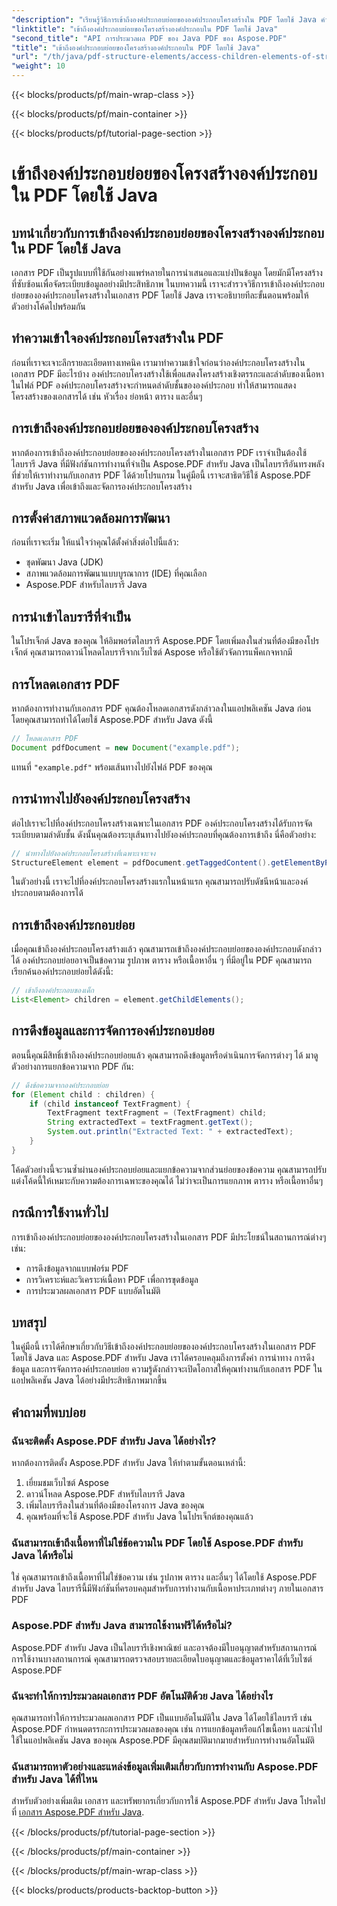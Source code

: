 ```yaml
---
"description": "เรียนรู้วิธีการเข้าถึงองค์ประกอบย่อยขององค์ประกอบโครงสร้างใน PDF โดยใช้ Java คำแนะนำทีละขั้นตอนพร้อมโค้ดต้นฉบับนี้ครอบคลุมการจัดการ PDF ด้วย Aspose.PDF สำหรับ Java"
"linktitle": "เข้าถึงองค์ประกอบย่อยของโครงสร้างองค์ประกอบใน PDF โดยใช้ Java"
"second_title": "API การประมวลผล PDF ของ Java PDF ของ Aspose.PDF"
"title": "เข้าถึงองค์ประกอบย่อยของโครงสร้างองค์ประกอบใน PDF โดยใช้ Java"
"url": "/th/java/pdf-structure-elements/access-children-elements-of-structure-element-in-pdf-using-java/"
"weight": 10
---
```


{{< blocks/products/pf/main-wrap-class >}}

{{< blocks/products/pf/main-container >}}

{{< blocks/products/pf/tutorial-page-section >}}

# เข้าถึงองค์ประกอบย่อยของโครงสร้างองค์ประกอบใน PDF โดยใช้ Java


## บทนำเกี่ยวกับการเข้าถึงองค์ประกอบย่อยของโครงสร้างองค์ประกอบใน PDF โดยใช้ Java

เอกสาร PDF เป็นรูปแบบที่ใช้กันอย่างแพร่หลายในการนำเสนอและแบ่งปันข้อมูล โดยมักมีโครงสร้างที่ซับซ้อนเพื่อจัดระเบียบข้อมูลอย่างมีประสิทธิภาพ ในบทความนี้ เราจะสำรวจวิธีการเข้าถึงองค์ประกอบย่อยขององค์ประกอบโครงสร้างในเอกสาร PDF โดยใช้ Java เราจะอธิบายทีละขั้นตอนพร้อมให้ตัวอย่างโค้ดไปพร้อมกัน

## ทำความเข้าใจองค์ประกอบโครงสร้างใน PDF

ก่อนที่เราจะเจาะลึกรายละเอียดทางเทคนิค เรามาทำความเข้าใจก่อนว่าองค์ประกอบโครงสร้างในเอกสาร PDF มีอะไรบ้าง องค์ประกอบโครงสร้างใช้เพื่อแสดงโครงสร้างเชิงตรรกะและลำดับของเนื้อหาในไฟล์ PDF องค์ประกอบโครงสร้างจะกำหนดลำดับชั้นขององค์ประกอบ ทำให้สามารถแสดงโครงสร้างของเอกสารได้ เช่น หัวเรื่อง ย่อหน้า ตาราง และอื่นๆ

## การเข้าถึงองค์ประกอบย่อยขององค์ประกอบโครงสร้าง

หากต้องการเข้าถึงองค์ประกอบย่อยขององค์ประกอบโครงสร้างในเอกสาร PDF เราจำเป็นต้องใช้ไลบรารี Java ที่มีฟังก์ชันการทำงานที่จำเป็น Aspose.PDF สำหรับ Java เป็นไลบรารีอันทรงพลังที่ช่วยให้เราทำงานกับเอกสาร PDF ได้ด้วยโปรแกรม ในคู่มือนี้ เราจะสาธิตวิธีใช้ Aspose.PDF สำหรับ Java เพื่อเข้าถึงและจัดการองค์ประกอบโครงสร้าง

## การตั้งค่าสภาพแวดล้อมการพัฒนา

ก่อนที่เราจะเริ่ม ให้แน่ใจว่าคุณได้ตั้งค่าสิ่งต่อไปนี้แล้ว:

- ชุดพัฒนา Java (JDK)
- สภาพแวดล้อมการพัฒนาแบบบูรณาการ (IDE) ที่คุณเลือก
- Aspose.PDF สำหรับไลบรารี Java

## การนำเข้าไลบรารีที่จำเป็น

ในโปรเจ็กต์ Java ของคุณ ให้อิมพอร์ตไลบรารี Aspose.PDF โดยเพิ่มลงในส่วนที่ต้องมีของโปรเจ็กต์ คุณสามารถดาวน์โหลดไลบรารีจากเว็บไซต์ Aspose หรือใช้ตัวจัดการแพ็คเกจหากมี

## การโหลดเอกสาร PDF

หากต้องการทำงานกับเอกสาร PDF คุณต้องโหลดเอกสารดังกล่าวลงในแอปพลิเคชัน Java ก่อน โดยคุณสามารถทำได้โดยใช้ Aspose.PDF สำหรับ Java ดังนี้

```java
// โหลดเอกสาร PDF
Document pdfDocument = new Document("example.pdf");
```

แทนที่ `"example.pdf"` พร้อมเส้นทางไปยังไฟล์ PDF ของคุณ

## การนำทางไปยังองค์ประกอบโครงสร้าง

ต่อไปเราจะไปที่องค์ประกอบโครงสร้างเฉพาะในเอกสาร PDF องค์ประกอบโครงสร้างได้รับการจัดระเบียบตามลำดับชั้น ดังนั้นคุณต้องระบุเส้นทางไปยังองค์ประกอบที่คุณต้องการเข้าถึง นี่คือตัวอย่าง:

```java
// นำทางไปยังองค์ประกอบโครงสร้างที่เฉพาะเจาะจง
StructureElement element = pdfDocument.getTaggedContent().getElementByPage(1).getChildElements().get(0);
```

ในตัวอย่างนี้ เราจะไปที่องค์ประกอบโครงสร้างแรกในหน้าแรก คุณสามารถปรับดัชนีหน้าและองค์ประกอบตามต้องการได้

## การเข้าถึงองค์ประกอบย่อย

เมื่อคุณเข้าถึงองค์ประกอบโครงสร้างแล้ว คุณสามารถเข้าถึงองค์ประกอบย่อยขององค์ประกอบดังกล่าวได้ องค์ประกอบย่อยอาจเป็นข้อความ รูปภาพ ตาราง หรือเนื้อหาอื่น ๆ ที่มีอยู่ใน PDF คุณสามารถเรียกค้นองค์ประกอบย่อยได้ดังนี้:

```java
// เข้าถึงองค์ประกอบของเด็ก
List<Element> children = element.getChildElements();
```

## การดึงข้อมูลและการจัดการองค์ประกอบย่อย

ตอนนี้คุณมีสิทธิ์เข้าถึงองค์ประกอบย่อยแล้ว คุณสามารถดึงข้อมูลหรือดำเนินการจัดการต่างๆ ได้ มาดูตัวอย่างการแยกข้อความจาก PDF กัน:

```java
// ดึงข้อความจากองค์ประกอบย่อย
for (Element child : children) {
    if (child instanceof TextFragment) {
        TextFragment textFragment = (TextFragment) child;
        String extractedText = textFragment.getText();
        System.out.println("Extracted Text: " + extractedText);
    }
}
```

โค้ดตัวอย่างนี้จะวนซ้ำผ่านองค์ประกอบย่อยและแยกข้อความจากส่วนย่อยของข้อความ คุณสามารถปรับแต่งโค้ดนี้ให้เหมาะกับความต้องการเฉพาะของคุณได้ ไม่ว่าจะเป็นการแยกภาพ ตาราง หรือเนื้อหาอื่นๆ

## กรณีการใช้งานทั่วไป

การเข้าถึงองค์ประกอบย่อยขององค์ประกอบโครงสร้างในเอกสาร PDF มีประโยชน์ในสถานการณ์ต่างๆ เช่น:

- การดึงข้อมูลจากแบบฟอร์ม PDF
- การวิเคราะห์และวิเคราะห์เนื้อหา PDF เพื่อการขุดข้อมูล
- การประมวลผลเอกสาร PDF แบบอัตโนมัติ

## บทสรุป

ในคู่มือนี้ เราได้ศึกษาเกี่ยวกับวิธีเข้าถึงองค์ประกอบย่อยขององค์ประกอบโครงสร้างในเอกสาร PDF โดยใช้ Java และ Aspose.PDF สำหรับ Java เราได้ครอบคลุมถึงการตั้งค่า การนำทาง การดึงข้อมูล และการจัดการองค์ประกอบย่อย ความรู้ดังกล่าวจะเปิดโอกาสให้คุณทำงานกับเอกสาร PDF ในแอปพลิเคชัน Java ได้อย่างมีประสิทธิภาพมากขึ้น

## คำถามที่พบบ่อย

### ฉันจะติดตั้ง Aspose.PDF สำหรับ Java ได้อย่างไร?

หากต้องการติดตั้ง Aspose.PDF สำหรับ Java ให้ทำตามขั้นตอนเหล่านี้:
1. เยี่ยมชมเว็บไซต์ Aspose
2. ดาวน์โหลด Aspose.PDF สำหรับไลบรารี Java
3. เพิ่มไลบรารีลงในส่วนที่ต้องมีของโครงการ Java ของคุณ
4. คุณพร้อมที่จะใช้ Aspose.PDF สำหรับ Java ในโปรเจ็กต์ของคุณแล้ว

### ฉันสามารถเข้าถึงเนื้อหาที่ไม่ใช่ข้อความใน PDF โดยใช้ Aspose.PDF สำหรับ Java ได้หรือไม่

ใช่ คุณสามารถเข้าถึงเนื้อหาที่ไม่ใช่ข้อความ เช่น รูปภาพ ตาราง และอื่นๆ ได้โดยใช้ Aspose.PDF สำหรับ Java ไลบรารีนี้มีฟังก์ชันที่ครอบคลุมสำหรับการทำงานกับเนื้อหาประเภทต่างๆ ภายในเอกสาร PDF

### Aspose.PDF สำหรับ Java สามารถใช้งานฟรีได้หรือไม่?

Aspose.PDF สำหรับ Java เป็นไลบรารีเชิงพาณิชย์ และอาจต้องมีใบอนุญาตสำหรับสถานการณ์การใช้งานบางสถานการณ์ คุณสามารถตรวจสอบรายละเอียดใบอนุญาตและข้อมูลราคาได้ที่เว็บไซต์ Aspose.PDF

### ฉันจะทำให้การประมวลผลเอกสาร PDF อัตโนมัติด้วย Java ได้อย่างไร

คุณสามารถทำให้การประมวลผลเอกสาร PDF เป็นแบบอัตโนมัติใน Java ได้โดยใช้ไลบรารี เช่น Aspose.PDF กำหนดตรรกะการประมวลผลของคุณ เช่น การแยกข้อมูลหรือแก้ไขเนื้อหา และนำไปใช้ในแอปพลิเคชัน Java ของคุณ Aspose.PDF มีคุณสมบัติมากมายสำหรับการทำงานอัตโนมัติ

### ฉันสามารถหาตัวอย่างและแหล่งข้อมูลเพิ่มเติมเกี่ยวกับการทำงานกับ Aspose.PDF สำหรับ Java ได้ที่ไหน

สำหรับตัวอย่างเพิ่มเติม เอกสาร และทรัพยากรเกี่ยวกับการใช้ Aspose.PDF สำหรับ Java โปรดไปที่ [เอกสาร Aspose.PDF สำหรับ Java](https://reference-aspose.com/pdf/java/).

{{< /blocks/products/pf/tutorial-page-section >}}

{{< /blocks/products/pf/main-container >}}

{{< /blocks/products/pf/main-wrap-class >}}

{{< blocks/products/products-backtop-button >}}